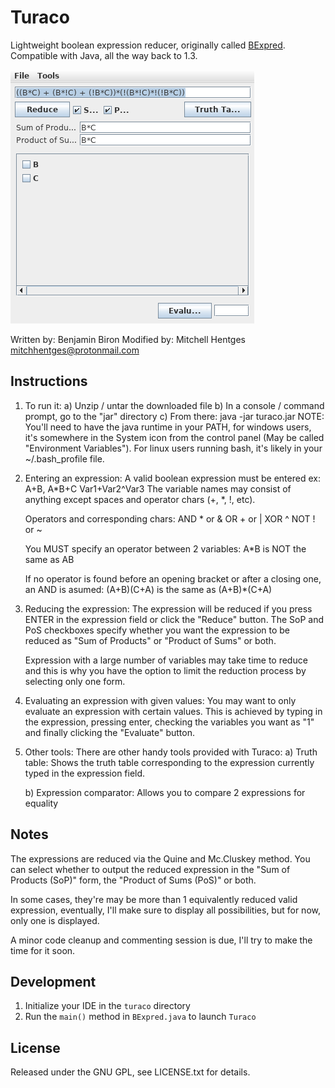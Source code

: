 # Turaco

Lightweight boolean expression reducer, originally called [BExpred](https://sourceforge.net/projects/bexpred/).
Compatible with Java, all the way back to 1.3.

![](screenshot.png)

Written by: Benjamin Biron
Modified by: Mitchell Hentges mitchhentges@protonmail.com

## Instructions

1) To run it:
	a) Unzip / untar the downloaded file
	b) In a console / command prompt, go to the "jar" directory
	c) From there: java -jar turaco.jar
	NOTE: You'll need to have the java runtime in your PATH, for windows
	users, it's somewhere in the System icon from the control panel (May be
	called "Environment Variables"). For linux users running bash, it's
	likely in your ~/.bash_profile file.
	
2) Entering an expression:
	A valid boolean expression must be entered ex: A+B, A*B+C Var1+Var2^Var3
	The variable names may consist of anything except spaces and operator
	chars (+, *, !, etc).

	Operators and corresponding chars:
		AND	* or &
		OR	+ or |
		XOR	^
		NOT	! or ~

	You MUST specify an operator between 2 variables:
		A*B is NOT the same as AB

	If no operator is found before an opening bracket or after a closing
	one, an AND is asumed:
		(A+B)(C+A) is the same as (A+B)*(C+A)

3) Reducing the expression:
	The expression will be reduced if you press ENTER in the expression
	field or click the "Reduce" button. The SoP and PoS checkboxes specify
	whether you want the expression to be reduced as "Sum of Products" or
	"Product of Sums" or both.
	
	Expression with a large number of variables may take time to reduce and
	this is why you have the option to limit the reduction process by
	selecting only one form.

4) Evaluating an expression with given values:
	You may want to only evaluate an expression with certain values. This is
	achieved by typing in the expression, pressing enter, checking the
	variables you want as "1" and finally clicking the "Evaluate" button.

5) Other tools:
	There are other handy tools provided with Turaco:
	a) Truth table:
		Shows the truth table corresponding to the expression currently
		typed in the expression field.
		
	b) Expression comparator:
		Allows you to compare 2 expressions for equality

## Notes

The expressions are reduced via the Quine and Mc.Cluskey method. You can select
whether to output the reduced expression in the "Sum of Products (SoP)" form, the
"Product of Sums (PoS)" or both.

In some cases, they're may be more than 1 equivalently reduced valid expression,
eventually, I'll make sure to display all possibilities, but for now, only one
is displayed.

A minor code cleanup and commenting session is due, I'll try to make the time
for it soon.

## Development

1. Initialize your IDE in the `turaco` directory
2. Run the `main()` method in `BExpred.java` to launch `Turaco`

## License

Released under the GNU GPL, see LICENSE.txt for details.
